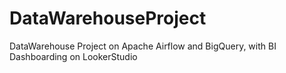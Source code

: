 # DataWarehouseProject
DataWarehouse Project on Apache Airflow and BigQuery, with BI Dashboarding on LookerStudio
